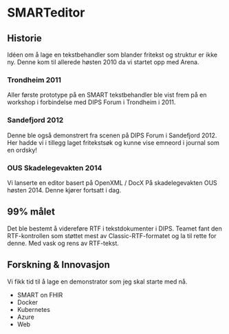 # SMARTeditor

## Historie
Idéen om å lage en tekstbehandler som blander fritekst og struktur er ikke ny. Denne kom til allerede høsten 2010 da vi startet opp med Arena.
### Trondheim 2011
Aller første prototype på en SMART tekstbehandler ble vist frem på en workshop i forbindelse med DIPS Forum i Trondheim i 2011.
### Sandefjord 2012
Denne ble også demonstrert fra scenen på DIPS Forum i Sandefjord 2012. Her hadde vi i tillegg laget fritekstsøk og kunne vise emneord i journal som en ordsky!
### OUS Skadelegevakten 2014
Vi lanserte en editor basert på OpenXML / DocX På skadelegevakten OUS høsten 2014. Denne kjører fortsatt i dag. 
## 99% målet
Det ble bestemt å videreføre RTF i tekstdokumenter i DIPS. Teamet fant den RTF-kontrollen som støttet mest av Classic-RTF-formatet og la til rette for denne. Med vask og rens av RTF-tekst.
## Forskning & Innovasjon
Vi fikk tid til å lage en demonstrator som jeg skal starte med nå.

* SMART on FHIR
* Docker
* Kubernetes
* Azure
* Web


